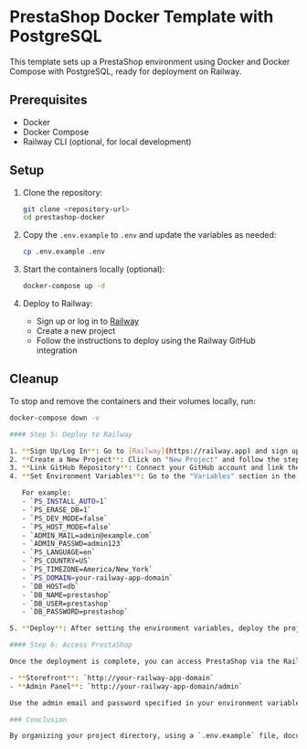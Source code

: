 # PrestaShop Docker Template with PostgreSQL

This template sets up a PrestaShop environment using Docker and Docker Compose with PostgreSQL, ready for deployment on Railway.

## Prerequisites

- Docker
- Docker Compose
- Railway CLI (optional, for local development)

## Setup

1. Clone the repository:
    ```sh
    git clone <repository-url>
    cd prestashop-docker
    ```

2. Copy the `.env.example` to `.env` and update the variables as needed:
    ```sh
    cp .env.example .env
    ```

3. Start the containers locally (optional):
    ```sh
    docker-compose up -d
    ```

4. Deploy to Railway:
    - Sign up or log in to [Railway](https://railway.app)
    - Create a new project
    - Follow the instructions to deploy using the Railway GitHub integration

## Cleanup

To stop and remove the containers and their volumes locally, run:
```sh
docker-compose down -v

#### Step 5: Deploy to Railway

1. **Sign Up/Log In**: Go to [Railway](https://railway.app) and sign up or log in.
2. **Create a New Project**: Click on "New Project" and follow the steps to create a new project.
3. **Link GitHub Repository**: Connect your GitHub account and link the repository containing your `docker-compose.yml` and `.env.example` files.
4. **Set Environment Variables**: Go to the "Variables" section in the Railway dashboard and set the necessary environment variables based on your `.env.example` file.

   For example:
   - `PS_INSTALL_AUTO=1`
   - `PS_ERASE_DB=1`
   - `PS_DEV_MODE=false`
   - `PS_HOST_MODE=false`
   - `ADMIN_MAIL=admin@example.com`
   - `ADMIN_PASSWD=admin123`
   - `PS_LANGUAGE=en`
   - `PS_COUNTRY=US`
   - `PS_TIMEZONE=America/New_York`
   - `PS_DOMAIN=your-railway-app-domain`
   - `DB_HOST=db`
   - `DB_NAME=prestashop`
   - `DB_USER=prestashop`
   - `DB_PASSWORD=prestashop`

5. **Deploy**: After setting the environment variables, deploy the project. Railway will handle the rest and spin up your containers based on the `docker-compose.yml`.

#### Step 6: Access PrestaShop

Once the deployment is complete, you can access PrestaShop via the Railway-provided domain:

- **Storefront**: `http://your-railway-app-domain`
- **Admin Panel**: `http://your-railway-app-domain/admin`

Use the admin email and password specified in your environment variables to log in.

### Conclusion

By organizing your project directory, using a `.env.example` file, documenting the setup in a `README.md`, and deploying via Railway, you create a reusable and deployable Docker Compose template for PrestaShop with PostgreSQL. This setup makes it easy to deploy and manage PrestaShop on the Railway platform.
